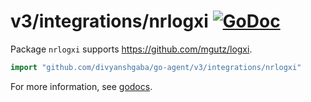 # v3/integrations/nrlogxi [![GoDoc](https://godoc.org/github.com/divyanshgaba/go-agent/v3/integrations/nrlogxi?status.svg)](https://godoc.org/github.com/divyanshgaba/go-agent/v3/integrations/nrlogxi)

Package `nrlogxi` supports https://github.com/mgutz/logxi.

```go
import "github.com/divyanshgaba/go-agent/v3/integrations/nrlogxi"
```

For more information, see
[godocs](https://godoc.org/github.com/divyanshgaba/go-agent/v3/integrations/nrlogxi).

